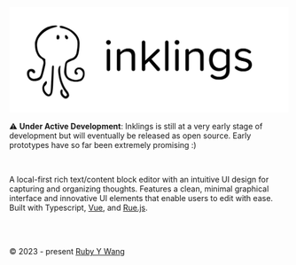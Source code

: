 <div align="center">
<picture>
  <img width="520" src="https://github.com/ruby-cube/project-inklings/blob/main/inklings-logo.png" alt="inklings logo"/>
</picture>
</div>

⚠️ **Under Active Development**: Inklings is still at a very early stage of development but will eventually be released as open source. Early prototypes have so far been extremely promising :)

<br/>

A local-first rich text/content block editor with an intuitive UI design for capturing and organizing thoughts. Features a clean, minimal graphical interface and innovative UI elements that enable users to edit with ease. Built with Typescript, [Vue](www.vuejs.org), and [Rue.js](https://github.com/ruby-cube/rue).

<br/>
<br/>

© 2023 - present [Ruby Y Wang](https://github.com/ruby-cube)